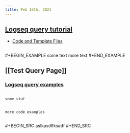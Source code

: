 ```yaml
---
title: Feb 16th, 2021
---
```


## [Logseq query tutorial](https://www.loom.com/share/d007932e94db4b4981cca606bebdb54a)
- [Code and Template Files](https://gist.github.com/tiensonqin/b319e19e6a1ef4659f24bb3b71d3d025)
##
#+BEGIN_EXAMPLE
some text
more text
#+END_EXAMPLE
## [[Test Query Page]]
### [Logseq query examples](https://logseq.github.io/#/page/Queries)
##
```text
some stuf
 ```
##
```
more code examples
```
##
#+BEGIN_SRC 
aslkasdlfksadf
#+END_SRC

